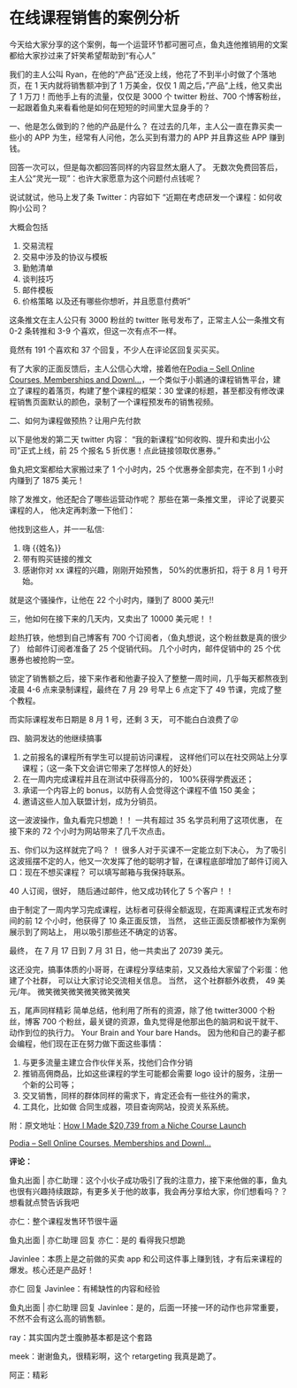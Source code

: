# 在线课程销售的案例分析

今天给大家分享的这个案例，每一个运营环节都可圈可点，鱼丸连他推销用的文案都给大家抄过来了奸笑希望帮助到“有心人”

我们的主人公叫 Ryan，在他的“产品”还没上线，他花了不到半小时做了个落地页，在 1 天内就将销售额冲到了 1 万美金，仅仅 1 周之后，”产品“上线，他又卖出了 1 万刀！而他手上有的流量，仅仅是 3000 个 twitter 粉丝、700 个博客粉丝，一起跟着鱼丸来看看他是如何在短短的时间里大显身手的？

一、他是怎么做到的？他的产品是什么？
在过去的几年，主人公一直在靠买卖一些小的 APP 为生，经常有人问他，怎么买到有潜力的 APP 并且靠这些 APP 赚到钱。

回答一次可以，但是每次都回答同样的内容显然太磨人了。 无数次免费回答后，主人公“灵光一现”：也许大家愿意为这个问题付点钱呢？

说试就试，他马上发了条 Twitter：内容如下
“近期在考虑研发一个课程：如何收购小公司？

大概会包括

1.  交易流程
2.  交易中涉及的协议与模板
3.  勤勉清单
4.  谈判技巧
5.  邮件模板
6.  价格策略
    以及还有哪些你想听，并且愿意付费听”

这条推文在主人公只有 3000 粉丝的 twitter 账号发布了，正常主人公一条推文有 0-2 条转推和 3-9 个喜欢，但这一次有点不一样。

竟然有 191 个喜欢和 37 个回复，不少人在评论区回复买买买。

有了大家的正面反馈后，主人公信心大增，接着他在[Podia – Sell Online Courses, Memberships and Downl…](https://www.podia.com/)，一个类似于小鹅通的课程销售平台，建立了课程的着落页，构建了整个课程的框架：30 堂课的标题，甚至都没有修改课程销售页面默认的颜色，录制了一个课程预发布的销售视频。

二、如何为课程做预热？让用户先付款

以下是他发的第二天 twitter 内容：
“我的新课程“如何收购、提升和卖出小公司”正式上线，前 25 个报名 5 折优惠！点此链接领取优惠券。”

鱼丸把文案都给大家搬过来了
1 个小时内，25 个优惠券全部卖完，在不到 1 小时内赚到了 1875 美元！

除了发推文，他还配合了哪些运营动作呢？
那些在第一条推文里， 评论了说要买课程的人， 他决定再刺激一下他们：

他找到这些人，并一一私信:

1.  嗨 {{姓名}}
2.  带有购买链接的推文
3.  感谢你对 xx 课程的兴趣，刚刚开始预售， 50%的优惠折扣，将于 8 月 1 号开始。

就是这个骚操作，让他在 22 个小时内，赚到了 8000 美元!!

三，他如何在接下来的几天内，又卖出了 10000 美元呢！！

趁热打铁，他想到自己博客有 700 个订阅者，（鱼丸想说，这个粉丝数是真的很少了） 给邮件订阅者准备了 25 个促销代码。 几个小时内，邮件促销中的 25 个优惠券也被抢购一空。

锁定了销售额之后，接下来作者和他妻子投入了整整一周时间，几乎每天都熬夜到凌晨 4-6 点来录制课程，最终在 7 月 29 号早上 6 点定下了 49 节课，完成了整个教程。

而实际课程发布日期是 8 月 1 号，还剩 3 天， 可不能白白浪费了😝

四、脑洞发达的他继续搞事

1.  之前报名的课程所有学生可以提前访问课程， 这样他们可以在社交网站上分享课程；（这一条下文会讲它带来了怎样惊人的好处）
2.  在一周内完成课程并且在测试中获得高分的， 100%获得学费返还；
3.  承诺一个内容上的 bonus，以防有人会觉得这个课程不值 150 美金；
4.  邀请这些人加入联盟计划，成为分销员。

这一波波操作，鱼丸看完只想跪！！
一共有超过 35 名学员利用了这项优惠， 在接下来的 72 个小时为网站带来了几千次点击。

五、你们以为这样就完了吗？ ！
很多人对于买课不一定能立刻下决心， 为了吸引这波摇摆不定的人，他又一次发挥了他的聪明才智，在课程底部增加了邮件订阅入口：现在不想买课程？ 可以填写邮箱与我保持联系。

40 人订阅，很好， 随后通过邮件，他又成功转化了 5 个客户！！

由于制定了一周内学习完成课程，达标者可获得全额返现，在距离课程正式发布时间的前 12 个小时，他获得了 10 条正面反馈， 当然， 这些正面反馈都被作为案例展示到了网站上， 用以吸引那些还不确定的访客。

最终， 在 7 月 17 日到 7 月 31 日，他一共卖出了 20739 美元。

这还没完，搞事体质的小哥哥，在课程分享结束前，又又叒给大家留了个彩蛋：他建了个社群， 可以让大家讨论交流相关信息。
当然， 这个社群额外收费， 49 美元/年。
微笑微笑微笑微笑微笑微笑

五，尾声同样精彩
简单总结，他利用了所有的资源，除了他 twitter3000 个粉丝，博客 700 个粉丝，最关键的资源，鱼丸觉得是他那出色的脑洞和说干就干、动作到位的执行力。
Your Brain and Your bare Hands。
因为他和自己的妻子都会编程，他们现在正在努力做下面这些事情：

1.  与更多流量主建立合作伙伴关系，找他们合作分销
2.  推销高佣商品，比如这些课程的学生可能都会需要 logo 设计的服务，注册一个新的公司等；
3.  交叉销售，同样的群体同样的需求下，肯定还会有一些往外的需求，
4.  工具化，比如做 合同生成器，项目查询网站，投资关系系统。

附：原文地址：[How I Made $20,739 from a Niche Course Launch](https://www.ryanckulp.com/niche-course-launch/)

[Podia – Sell Online Courses, Memberships and Downl…](https://www.podia.com/)

**评论：**

鱼丸出面 | 亦仁助理：这个小伙子成功吸引了我的注意力，接下来他做的事，鱼丸也很有兴趣持续跟踪，有更多关于他的故事，我会再分享给大家，你们想看吗？？想看就点赞告诉我吧

亦仁：整个课程发售环节很牛逼

鱼丸出面 | 亦仁助理 回复 亦仁：是的 看得我只想跪

Javinlee：本质上是之前做的买卖 app 和公司这件事上赚到钱，才有后来课程的爆发。核心还是产品好！

亦仁 回复 Javinlee：有稀缺性的内容和经验

鱼丸出面 | 亦仁助理 回复 Javinlee：是的，后面一环接一环的动作也非常重要，不然不会有这么高的销售额。

ray：其实国内芝士腹肺基本都是这个套路

meek：谢谢鱼丸，很精彩啊，这个 retargeting 我真是跪了。

阿正：精彩